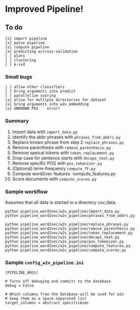 # Improved Pipeline!

## To do

    [x] import pipeline
    [x] parse pipeline
    [x] compute pipeline
    [x] predicting w/cross-validation    
    [ ] plots
    [ ] clustering
    [ ] k-svd

### Small bugs
   
    [ ] allow other classifiers 
    [ ] bring arguments into predict
    [ ] parallelize scoring
    [x] allow for multiple directories for dataset
    [x] bring arguments into w2v_embedding
    [x] UNKNOWN POS `` error?


### Summary

1. Import data with `import_data.py`
2. Identify the abbr phrases with `phrases_from_abbrs.py`
3. Replace known phrase from step 2 `replace_phrases.py`
4. Remove parenthesis with `remove_parenthesis.py`
5. Remove speical tokens with `token_replacement.py`
6. Drop case for sentence starts with `decaps_text.py`
7. Remove specific POS with `pos_tokenizer.py`
8. (Optional) term-frequency `compute_TF.py`
9. Compute word2vec features `compute_features.py
10. Score documents with `compute_scores.py`

### Sample workflow

Assumes that all data is started in a directory csv_data.

    python pipeline_word2vec/w2v_pipeline/import_data.py
    python pipeline_word2vec/w2v_pipeline/phrases_from_abbrs.py

    python pipeline_word2vec/w2v_pipeline/replace_phrases.py
    python pipeline_word2vec/w2v_pipeline/remove_parenthesis.py
    python pipeline_word2vec/w2v_pipeline/token_replacement.py
    python pipeline_word2vec/w2v_pipeline/decaps_text.py
    python pipeline_word2vec/w2v_pipeline/pos_tokenizer.py
    python pipeline_word2vec/w2v_pipeline/compute_features.py
    python pipeline_word2vec/w2v_pipeline/compute_scores.py

### Sample `config_w2v_pipeline.ini`

    [PIPELINE_ARGS]
    
    # Turns off debuging and commits to the database
    debug = False

    # Which columns from the database will be used for w2v
    # keep them as a space-separated list
    target_columns = abstract specificAims
